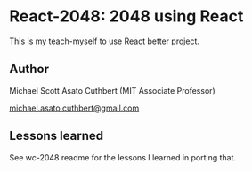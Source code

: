 # React-2048: 2048 using React

This is my teach-myself to use React better project.

## Author

Michael Scott Asato Cuthbert
(MIT Associate Professor)

michael.asato.cuthbert@gmail.com

## Lessons learned

See wc-2048 readme for the lessons I learned
in porting that.
